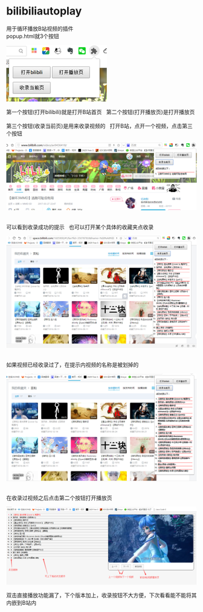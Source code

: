 # bilibiliautoplay
用于循环播放B站视频的插件  
popup.html就3个按钮  
    
![image](https://github.com/WOSHINPC/bilibiliautoplay/raw/master/help-img/main.png)   

第一个按钮(打开bilibili)就是打开B站首页   
第二个按钮(打开播放页)是打开播放页    
第三个按钮(收录当前页)是用来收录视频的   
打开B站，点开一个视频，点击第三个按钮   

![image](https://github.com/WOSHINPC/bilibiliautoplay/raw/master/help-img/record1.png)   
    
可以看到收录成功的提示   也可以打开某个具体的收藏夹点收录    

![image](https://github.com/WOSHINPC/bilibiliautoplay/raw/master/help-img/record2.png)    

如果视频已经收录过了，在提示内视频的名称是被划掉的    

![image](https://github.com/WOSHINPC/bilibiliautoplay/raw/master/help-img/record3.png)   
    
在收录过视频之后点击第二个按钮打开播放页    

![image](https://github.com/WOSHINPC/bilibiliautoplay/raw/master/help-img/play.png)   
    
双击直接播放功能漏了，下个版本加上，收录按钮不大方便，下次看看能不能将其内嵌到B站内
